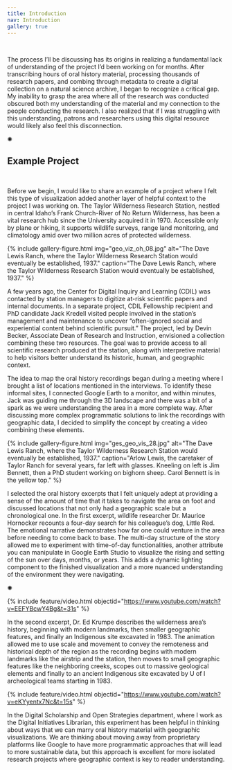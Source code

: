 ```yaml
---
title: Introduction
nav: Introduction
gallery: true
---
```


<br>

The process I’ll be discussing has its origins in realizing a fundamental lack of understanding of the project I’d been working on for months. After transcribing hours of oral history material, processing thousands of research papers, and combing through metadata to create a digital collection on a natural science archive, I began to recognize a critical gap. My inability to grasp the area where all of the research was conducted obscured both my understanding of the material and my connection to the people conducting the research. I also realized that if I was struggling with this understanding, patrons and researchers using this digital resource would likely also feel this disconnection.

<div class="symbol-container">
    <p class="symbol">&#10042;</p>
</div>

## Example Project

<br>

Before we begin, I would like to share an example of a project where I felt this type of visualization added another layer of helpful context to the project I was working on. The Taylor Wilderness Research Station, nestled in central Idaho’s Frank Church-River of No Return Wilderness, has been a vital research hub since the University acquired it in 1970. Accessible only by plane or hiking, it supports wildlife surveys, range land monitoring, and climatology amid over two million acres of protected wilderness.

{% include gallery-figure.html img="geo_viz_oh_08.jpg" alt="The Dave Lewis Ranch, where the Taylor Wilderness Research Station would eventually be established, 1937." caption="The Dave Lewis Ranch, where the Taylor Wilderness Research Station would eventually be established, 1937." %}

A few years ago, the Center for Digital Inquiry and Learning (CDIL) was contacted by station managers to digitize at-risk scientific papers and internal documents. In a separate project, CDIL Fellowship recipient and PhD candidate Jack Kredell visited people involved in the station’s management and maintenance to uncover “often-ignored social and experiential content behind scientific pursuit.” The project, led by Devin Becker, Associate Dean of Research and Instruction, envisioned a collection combining these two resources. The goal was to provide access to all scientific research produced at the station, along with interpretive material to help visitors better understand its historic, human, and geographic context.

The idea to map the oral history recordings began during a meeting where I brought a list of locations mentioned in the interviews. To identify these informal sites, I connected Google Earth to a monitor, and within minutes, Jack was guiding me through the 3D landscape and there was a bit of a spark as we were understanding the area in a more complete way. After discussing more complex programmatic solutions to link the recordings with geographic data, I decided to simplify the concept by creating a video combining these elements.

{% include gallery-figure.html img="ges_geo_vis_28.jpg" alt="The Dave Lewis Ranch, where the Taylor Wilderness Research Station would eventually be established, 1937." caption="Arlow Lewis, the caretaker of Taylor Ranch for several years, far left with glasses. Kneeling on left is Jim Bennett, then a PhD student working on bighorn sheep. Carol Bennett is in the yellow top." %}

I selected the oral history excerpts that I felt uniquely adept at providing a sense of the amount of time that it takes to navigate the area on foot and discussed locations that not only had a geographic scale but a chronological one. In the first excerpt, wildlife researcher Dr. Maurice Hornocker recounts a four-day search for his colleague’s dog, Little Red. The emotional narrative demonstrates how far one could venture in the area before needing to come back to base. The multi-day structure of the story allowed me to experiment with time-of-day functionalities, another attribute you can manipulate in Google Earth Studio to visualize the rising and setting of the sun over days, months, or years. This adds a dynamic lighting component to the finished visualization and a more nuanced understanding of the environment they were navigating.

<div class="symbol-container">
    <p class="symbol">&#10042;</p>
</div>

{% include feature/video.html objectid="https://www.youtube.com/watch?v=EEFYBcwY4Bg&t=31s" %}

In the second excerpt, Dr. Ed Krumpe describes the wilderness area’s history, beginning with modern landmarks, then smaller geographic features, and finally an Indigenous site excavated in 1983. The animation allowed me to use scale and movement to convey the remoteness and historical depth of the region as the recording begins with modern landmarks like the airstrip and the station, then moves to small geographic features like the neighboring creeks, scopes out to massive geological elements and finally to an ancient Indigenous site excavated by U of I archeological teams starting in 1983.

{% include feature/video.html objectid="https://www.youtube.com/watch?v=eKYyentx7Nc&t=15s" %}

In the Digital Scholarship and Open Strategies department, where I work as the Digital Initiatives Librarian, this experiment has been helpful in thinking about ways that we can marry oral history material with geographic visualizations. We are thinking about moving away from proprietary platforms like Google to have more programmatic approaches that will lead to more sustainable data, but this approach is excellent for more isolated research projects where geographic context is key to reader understanding. 

<br>
